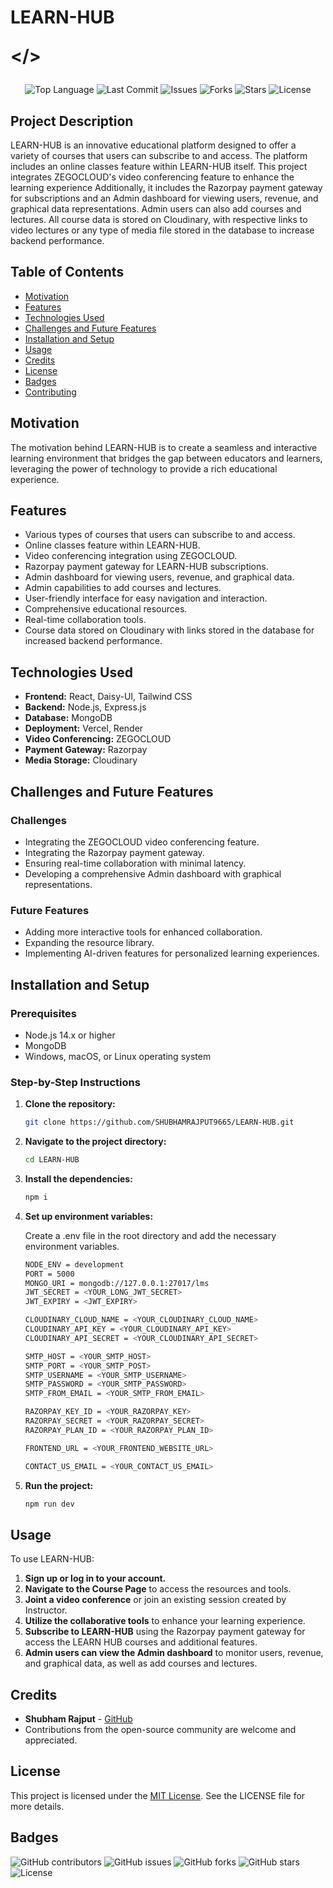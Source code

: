 # LEARN-HUB <p></>

<p align="center">
  <img src="https://img.shields.io/github/languages/top/SHUBHAMRAJPUT9665/LEARN-HUB?color=brightgreen&style=for-the-badge" alt="Top Language" />
  <img src="https://img.shields.io/github/last-commit/SHUBHAMRAJPUT9665/LEARN-HUB?color=blue&style=for-the-badge" alt="Last Commit" />
  <img src="https://img.shields.io/github/issues/SHUBHAMRAJPUT9665/LEARN-HUB?color=red&style=for-the-badge" alt="Issues" />
  <img src="https://img.shields.io/github/forks/SHUBHAMRAJPUT9665/LEARN-HUB?color=yellow&style=for-the-badge" alt="Forks" />
  <img src="https://img.shields.io/github/stars/SHUBHAMRAJPUT9665/LEARN-HUB?color=purple&style=for-the-badge" alt="Stars" />
  <img src="https://img.shields.io/github/license/SHUBHAMRAJPUT9665/LEARN-HUB?color=orange&style=for-the-badge" alt="License" />
</p>


## Project Description

LEARN-HUB is an innovative educational platform designed to offer a variety of courses that users can subscribe to and access. The platform includes an online classes feature within LEARN-HUB itself. This project integrates ZEGOCLOUD's video conferencing feature to enhance the learning experience Additionally, it includes the Razorpay payment gateway for subscriptions and an Admin dashboard for viewing users, revenue, and graphical data representations. Admin users can also add courses and lectures. All course data is stored on Cloudinary, with respective links to video lectures or any type of media file stored in the database to increase backend performance.

## Table of Contents

- [Motivation](#motivation)
- [Features](#features)
- [Technologies Used](#technologies-used)
- [Challenges and Future Features](#challenges-and-future-features)
- [Installation and Setup](#installation-and-setup)
- [Usage](#usage)
- [Credits](#credits)
- [License](#license)
- [Badges](#badges)
- [Contributing](#contributing)

## Motivation

The motivation behind LEARN-HUB is to create a seamless and interactive learning environment that bridges the gap between educators and learners, leveraging the power of technology to provide a rich educational experience.

## Features

- Various types of courses that users can subscribe to and access.
- Online classes feature within LEARN-HUB.
- Video conferencing integration using ZEGOCLOUD.
- Razorpay payment gateway for LEARN-HUB subscriptions.
- Admin dashboard for viewing users, revenue, and graphical data.
- Admin capabilities to add courses and lectures.
- User-friendly interface for easy navigation and interaction.
- Comprehensive educational resources.
- Real-time collaboration tools.
- Course data stored on Cloudinary with links stored in the database for increased backend performance.

## Technologies Used

- **Frontend:** React, Daisy-UI, Tailwind CSS
- **Backend:** Node.js, Express.js
- **Database:** MongoDB
- **Deployment:** Vercel, Render
- **Video Conferencing:** ZEGOCLOUD
- **Payment Gateway:** Razorpay
- **Media Storage:** Cloudinary

## Challenges and Future Features

### Challenges
- Integrating the ZEGOCLOUD video conferencing feature.
- Integrating the Razorpay payment gateway.
- Ensuring real-time collaboration with minimal latency.
- Developing a comprehensive Admin dashboard with graphical representations.

### Future Features
- Adding more interactive tools for enhanced collaboration.
- Expanding the resource library.
- Implementing AI-driven features for personalized learning experiences.

## Installation and Setup

### Prerequisites
- Node.js 14.x or higher
- MongoDB
- Windows, macOS, or Linux operating system

### Step-by-Step Instructions

1. **Clone the repository:**
   ```bash
   git clone https://github.com/SHUBHAMRAJPUT9665/LEARN-HUB.git


2. **Navigate to the project directory:**
   ```bash 
   cd LEARN-HUB
   

3. **Install the dependencies:**
   ```bash 
   npm i


4. **Set up environment variables:**
    
   Create a .env file in the root directory and add the necessary environment variables.
   ```bash
   NODE_ENV = development
   PORT = 5000
   MONGO_URI = mongodb://127.0.0.1:27017/lms
   JWT_SECRET = <YOUR_LONG_JWT_SECRET>
   JWT_EXPIRY = <JWT_EXPIRY>
   
   CLOUDINARY_CLOUD_NAME = <YOUR_CLOUDINARY_CLOUD_NAME>
   CLOUDINARY_API_KEY = <YOUR_CLOUDINARY_API_KEY>
   CLOUDINARY_API_SECRET = <YOUR_CLOUDINARY_API_SECRET>
   
   SMTP_HOST = <YOUR_SMTP_HOST>
   SMTP_PORT = <YOUR_SMTP_POST>
   SMTP_USERNAME = <YOUR_SMTP_USERNAME>
   SMTP_PASSWORD = <YOUR_SMTP_PASSWORD>
   SMTP_FROM_EMAIL = <YOUR_SMTP_FROM_EMAIL>
   
   RAZORPAY_KEY_ID = <YOUR_RAZORPAY_KEY>
   RAZORPAY_SECRET = <YOUR_RAZORPAY_SECRET>
   RAZORPAY_PLAN_ID = <YOUR_RAZORPAY_PLAN_ID>
   
   FRONTEND_URL = <YOUR_FRONTEND_WEBSITE_URL>
   
   CONTACT_US_EMAIL = <YOUR_CONTACT_US_EMAIL>

5. **Run the project:**
   ```bash 
   npm run dev


## Usage

To use LEARN-HUB:

1. **Sign up or log in to your account.**
2. **Navigate to the  Course Page** to access the resources and tools.
3. **Joint a video conference** or join an existing session created by Instructor.
4. **Utilize the collaborative tools** to enhance your learning experience.
5. **Subscribe to LEARN-HUB** using the Razorpay payment gateway for access the LEARN HUB courses and additional features.
6. **Admin users can view the Admin dashboard** to monitor users, revenue, and graphical data, as well as add courses and lectures.

## Credits

- **Shubham Rajput** - [GitHub](https://github.com/SHUBHAMRAJPUT9665)
- Contributions from the open-source community are welcome and appreciated.

## License

This project is licensed under the [MIT License](LICENSE). See the LICENSE file for more details.

## Badges

![GitHub contributors](https://img.shields.io/github/contributors/SHUBHAMRAJPUT9665/LEARN-HUB)
![GitHub issues](https://img.shields.io/github/issues/SHUBHAMRAJPUT9665/LEARN-HUB)
![GitHub forks](https://img.shields.io/github/forks/SHUBHAMRAJPUT9665/LEARN-HUB)
![GitHub stars](https://img.shields.io/github/stars/SHUBHAMRAJPUT9665/LEARN-HUB)
![License](https://img.shields.io/github/license/SHUBHAMRAJPUT9665/LEARN-HUB)

   





